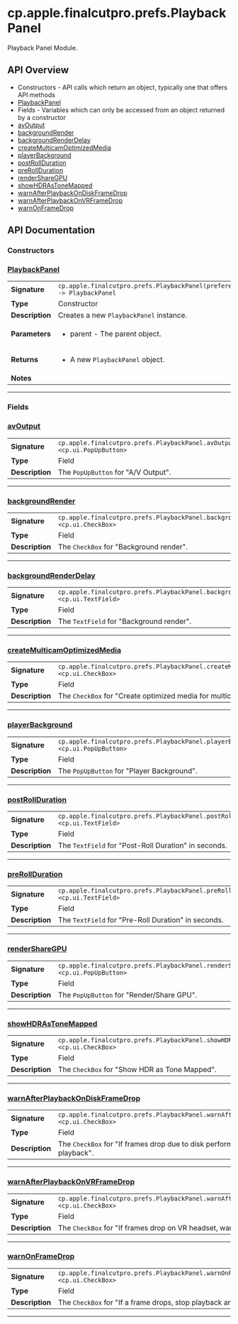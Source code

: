# cp.apple.finalcutpro.prefs.PlaybackPanel

Playback Panel Module.

## API Overview
* Constructors - API calls which return an object, typically one that offers API methods
 * [PlaybackPanel](#playbackpanel)
* Fields - Variables which can only be accessed from an object returned by a constructor
 * [avOutput](#avoutput)
 * [backgroundRender](#backgroundrender)
 * [backgroundRenderDelay](#backgroundrenderdelay)
 * [createMulticamOptimizedMedia](#createmulticamoptimizedmedia)
 * [playerBackground](#playerbackground)
 * [postRollDuration](#postrollduration)
 * [preRollDuration](#prerollduration)
 * [renderShareGPU](#rendersharegpu)
 * [showHDRAsToneMapped](#showhdrastonemapped)
 * [warnAfterPlaybackOnDiskFrameDrop](#warnafterplaybackondiskframedrop)
 * [warnAfterPlaybackOnVRFrameDrop](#warnafterplaybackonvrframedrop)
 * [warnOnFrameDrop](#warnonframedrop)

## API Documentation

### Constructors


### [PlaybackPanel](#playbackpanel)

|                                             |                                                                                     |
| --------------------------------------------|-------------------------------------------------------------------------------------|
| **Signature**                               | `cp.apple.finalcutpro.prefs.PlaybackPanel(preferencesDialog) -> PlaybackPanel`                                                                    |
| **Type**                                    | Constructor                                                                     |
| **Description**                             | Creates a new `PlaybackPanel` instance.                                                                     |
| **Parameters**                              | <ul><li>parent - The parent object.</li></ul> |
| **Returns**                                 | <ul><li>A new `PlaybackPanel` object.</li></ul>          |
| **Notes**                                   | <ul></ul>                |

---
### Fields


### [avOutput](#avoutput)

|                                             |                                                                                     |
| --------------------------------------------|-------------------------------------------------------------------------------------|
| **Signature**                               | `cp.apple.finalcutpro.prefs.PlaybackPanel.avOutput <cp.ui.PopUpButton>`                                                                    |
| **Type**                                    | Field                                                                     |
| **Description**                             | The `PopUpButton` for "A/V Output".                                                                     |

---

### [backgroundRender](#backgroundrender)

|                                             |                                                                                     |
| --------------------------------------------|-------------------------------------------------------------------------------------|
| **Signature**                               | `cp.apple.finalcutpro.prefs.PlaybackPanel.backgroundRender <cp.ui.CheckBox>`                                                                    |
| **Type**                                    | Field                                                                     |
| **Description**                             | The `CheckBox` for "Background render".                                                                     |

---

### [backgroundRenderDelay](#backgroundrenderdelay)

|                                             |                                                                                     |
| --------------------------------------------|-------------------------------------------------------------------------------------|
| **Signature**                               | `cp.apple.finalcutpro.prefs.PlaybackPanel.backgroundRenderDelay <cp.ui.TextField>`                                                                    |
| **Type**                                    | Field                                                                     |
| **Description**                             | The `TextField` for "Background render".                                                                     |

---

### [createMulticamOptimizedMedia](#createmulticamoptimizedmedia)

|                                             |                                                                                     |
| --------------------------------------------|-------------------------------------------------------------------------------------|
| **Signature**                               | `cp.apple.finalcutpro.prefs.PlaybackPanel.createMulticamOptimizedMedia <cp.ui.CheckBox>`                                                                    |
| **Type**                                    | Field                                                                     |
| **Description**                             | The `CheckBox` for "Create optimized media for multicam clips".                                                                     |

---

### [playerBackground](#playerbackground)

|                                             |                                                                                     |
| --------------------------------------------|-------------------------------------------------------------------------------------|
| **Signature**                               | `cp.apple.finalcutpro.prefs.PlaybackPanel.playerBackground <cp.ui.PopUpButton>`                                                                    |
| **Type**                                    | Field                                                                     |
| **Description**                             | The `PopUpButton` for "Player Background".                                                                     |

---

### [postRollDuration](#postrollduration)

|                                             |                                                                                     |
| --------------------------------------------|-------------------------------------------------------------------------------------|
| **Signature**                               | `cp.apple.finalcutpro.prefs.PlaybackPanel.postRollDuration <cp.ui.TextField>`                                                                    |
| **Type**                                    | Field                                                                     |
| **Description**                             | The `TextField` for "Post-Roll Duration" in seconds.                                                                     |

---

### [preRollDuration](#prerollduration)

|                                             |                                                                                     |
| --------------------------------------------|-------------------------------------------------------------------------------------|
| **Signature**                               | `cp.apple.finalcutpro.prefs.PlaybackPanel.preRollDuration <cp.ui.TextField>`                                                                    |
| **Type**                                    | Field                                                                     |
| **Description**                             | The `TextField` for "Pre-Roll Duration" in seconds.                                                                     |

---

### [renderShareGPU](#rendersharegpu)

|                                             |                                                                                     |
| --------------------------------------------|-------------------------------------------------------------------------------------|
| **Signature**                               | `cp.apple.finalcutpro.prefs.PlaybackPanel.renderShareGPU <cp.ui.PopUpButton>`                                                                    |
| **Type**                                    | Field                                                                     |
| **Description**                             | The `PopUpButton` for "Render/Share GPU".                                                                     |

---

### [showHDRAsToneMapped](#showhdrastonemapped)

|                                             |                                                                                     |
| --------------------------------------------|-------------------------------------------------------------------------------------|
| **Signature**                               | `cp.apple.finalcutpro.prefs.PlaybackPanel.showHDRAsToneMapped <cp.ui.CheckBox>`                                                                    |
| **Type**                                    | Field                                                                     |
| **Description**                             | The `CheckBox` for "Show HDR as Tone Mapped".                                                                     |

---

### [warnAfterPlaybackOnDiskFrameDrop](#warnafterplaybackondiskframedrop)

|                                             |                                                                                     |
| --------------------------------------------|-------------------------------------------------------------------------------------|
| **Signature**                               | `cp.apple.finalcutpro.prefs.PlaybackPanel.warnAfterPlaybackOnDiskFrameDrop <cp.ui.CheckBox>`                                                                    |
| **Type**                                    | Field                                                                     |
| **Description**                             | The `CheckBox` for "If frames drop due to disk performance, warn after playback".                                                                     |

---

### [warnAfterPlaybackOnVRFrameDrop](#warnafterplaybackonvrframedrop)

|                                             |                                                                                     |
| --------------------------------------------|-------------------------------------------------------------------------------------|
| **Signature**                               | `cp.apple.finalcutpro.prefs.PlaybackPanel.warnAfterPlaybackOnVRFrameDrop <cp.ui.CheckBox>`                                                                    |
| **Type**                                    | Field                                                                     |
| **Description**                             | The `CheckBox` for "If frames drop on VR headset, warn after playback".                                                                     |

---

### [warnOnFrameDrop](#warnonframedrop)

|                                             |                                                                                     |
| --------------------------------------------|-------------------------------------------------------------------------------------|
| **Signature**                               | `cp.apple.finalcutpro.prefs.PlaybackPanel.warnOnFrameDrop <cp.ui.CheckBox>`                                                                    |
| **Type**                                    | Field                                                                     |
| **Description**                             | The `CheckBox` for "If a frame drops, stop playback and warn".                                                                     |

---
